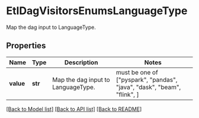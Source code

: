 # EtlDagVisitorsEnumsLanguageType

Map the dag input to LanguageType.

## Properties
Name | Type | Description | Notes
------------ | ------------- | ------------- | -------------
**value** | **str** | Map the dag input to LanguageType. |  must be one of ["pyspark", "pandas", "java", "dask", "beam", "flink", ]

[[Back to Model list]](../README.md#documentation-for-models) [[Back to API list]](../README.md#documentation-for-api-endpoints) [[Back to README]](../README.md)


